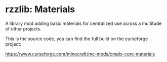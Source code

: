 # rzzlib: Materials

A library mod adding basic materials for centralized use across a multitude of other projects.

This is the source code, you can find the full build on the curseforge project:

https://www.curseforge.com/minecraft/mc-mods/cmplx-core-materials

